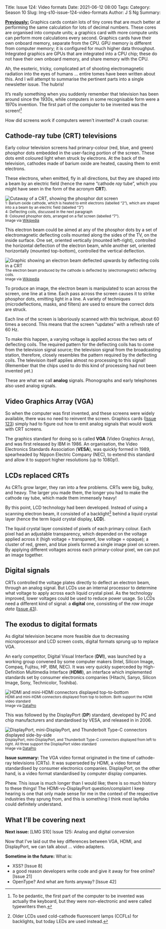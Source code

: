 Title: Issue 124: Video formats
Date: 2021-06-12 08:00
Tags: 
Category: Season 10
Slug: lmg-s10-issue-124-video-formats
Author: J S Ng
Summary: 

[**Previously:**](https://buttondown.email/laymansguide/archive/) Graphics cards contain lots of tiny cores that are much better at performing the same calculation for lots of decimal numbers. These cores are organised into compute units; a graphics card with more compute units can perform more calculations every second. Graphics cards have their own onboard memory, separate from the CPU. GPU memory is different from computer memory; it is configured for much higher data throughput. Integrated graphics are GPUs that are integrated into a CPU chip; these do not have their own onboard memory, and share memory with the CPU.

Ah, the esoteric, tricky, complicated art of shooting electromagnetic radiation into the eyes of humans … entire tomes have been written about this. And I will attempt to summarise the pertinent parts into a single newsletter issue. The hubris!

It’s really something when you suddenly remember that television has been around since the 1930s, while computers in some recognisable form were a 1970s invention. The first part of the computer to be invented was the screen![^1]

[^1]: To be pedantic, the first part of the computer to be invented was actually the keyboard, but they were non-electronic and were called typewriters then.

How did screens work if computers weren't invented? A crash course:

## Cathode-ray tube (CRT) televisions

Early colour television screens had primary-colour (red, blue, and green) phosphor dots embedded in the user-facing portion of the screen. These dots emit coloured light when struck by electrons. At the back of the television, cathodes made of barium oxide are heated, causing them to emit electrons.

These electrons, when emitted, fly in all directions, but they are shaped into a beam by an electric field (hence the name “cathode *ray* tube”, which you might have seen in the form of the acronym **CRT**).

![Cutaway of a CRT, showing the phosphor dot screen]({attach}issue124_01.png)<br />
<small>1: Barium oxide cathode, which is heated to emit electrons (labelled “2”), which are shaped into a a beam by an electric field (labelled “3”)<br />
4: Deflecting coils, discussed in the next paragraph<br />
8: Coloured phosphor dots, arranged on a flat screen (labelled “7”).<br />
Image via [Wikipedia](https://en.wikipedia.org/wiki/Cathode-ray_tube)</small>

This electron beam could be aimed at any of the phosphor dots by a set of electromagnetic deflecting coils mounted along the sides of the TV, on the inside surface. One set, oriented vertically (mounted left-right), controlled the horizontal deflection of the electron beam, while another set, oriented horizontally (mounted top-bottom), controlled the vertical deflection.

![Graphic showing an electron beam deflected upwards by deflecting coils in a CRT]({attach}issue124_02.png)<br />
<small>The electron beam produced by the cathode is deflected by (electromagnetic) deflecting coils.<br />
Image via [Wikipedia](https://en.wikipedia.org/wiki/Cathode-ray_tube)</small>

To produce an image, the electron beam is manipulated to scan across the screen, one line at a time. Each pass across the screen causes it to strike phosphor dots, emitting light in a line. A variety of techniques (microdeflections, masks, and filters) are used to ensure the correct dots are struck.

Each line of the screen is laboriously scanned with this technique, about 60 times a second. This means that the screen “updates” with a refresh rate of 60 Hz.

To make this happen, a varying voltage is applied across the two sets of deflecting coils. The required pattern for the deflecting coils has to come from the television signal source; the television signal from the broadcasting station, therefore, closely resembles the pattern required by the deflecting coils. The television itself applies almost no processing to this signal! (Remember that the chips used to do this kind of processing had not been invented yet.)

These are what we call **analog** signals. Phonographs and early telephones also used analog signals.

## Video Graphics Array (VGA)

So when the computer was first invented, and these screens were widely available, there was no need to reinvent the screen. Graphics cards ([Issue 123]({filename}/season10/issue123/issue123.md)) simply had to figure out how to emit analog signals that would work with CRT screens.

The graphics standard for doing so is called **VGA** (Video Graphics Array), and was first released by IBM in 1986. An organisation, the Video Electronics Standards Association (**VESA**), was quickly formed in 1989, spearheaded by Nippon Electric Company (NEC), to extend this standard and allow it to support higher resolutions (up to 1080p!).

## LCDs replaced CRTs

As CRTs grow larger, they ran into a few problems. CRTs were big, bulky, and heavy. The larger you made them, the longer you had to make the cathode ray tube, which made them immensely heavy!

By this point, LCD technology had been developed. Instead of using a scanning electron beam, it consisted of a backlight[^2] behind a liquid crystal layer (hence the term liquid crystal display, **LCD**).

[^2]: Older LCDs used cold-cathode fluorescent lamps (CCFLs) for backlights, but today LEDs are used instead.

The liquid crystal layer consisted of pixels of each primary colour. Each pixel had an adjustable transparency, which depended on the voltage applied across it (high voltage = transparent, low voltage = opaque); a cluster of red, green, and blue pixels formed a single image pixel on screen. By applying different voltages across each primary-colour pixel, we can put an image together.

## Digital signals

CRTs controlled the voltage plates directly to deflect an electron beam, through an analog signal. But LCDs use an internal processor to determine what voltage to apply across each liquid crystal pixel. As the technology improved, lower voltages could be used to reduce power usage. So LCDs need a different kind of signal: a **digital** one, consisting of the *raw image data* ([Issue 43]({filename}/season4/issue043/issue043.md)).

## The exodus to digital formats

As digital television became more feasible due to decreasing microprocessor and LCD screen costs, digital formats sprung up to replace VGA.

An early competitor, Digital Visual Interface (**DVI**), was launched by a working group convened by some computer makers (Intel, Silicon Image, Compaq, Fujitsu, HP, IBM, NEC). It was very quickly superceded by High-Definition Multimedia Interface (**HDMI**), an interface which implemented standards set by consumer electronics companies (Hitachi, Sanyo, Silicon Image, Sony, Technicolor, Toshiba).

![HDMI and mini-HDMI connectors displayed top-to-bottom]({attach}issue124_03.jpg)<br />
<small>HDMI and mini-HDMI connectors displayed from top to bottom. Both support the HDMI video standard<br />Image via [DataPro](https://www.datapro.net/techinfo/hdmi_info.html)</small>

This was followed by the DisplayPort (**DP**) standard, developed by PC and chip manufacturers and standardised by VESA, and released in in 2006.

![DisplayPort, mini-DisplayPort, and Thunderbolt Type-C connectors displayed side-by-side]({attach}issue124_04.jpg)<br />
<small>DisplayPort, mini-DisplayPort, and Thunderbolt Type-C connectors displayed from left to right. All three support the DisplayPort video standard<br />Image via [DataPro](https://www.datapro.net/techinfo/displayport_info.html)</small>

**Issue summary:** The VGA video format originated in the time of cathode-ray televisions (CRTs). It was superseded by HDMI, a video format standardised by consumer electronics companies. DisplayPort, on the other hand, is a video format standardised by computer display companies.

Phew. This issue is much longer than I would like; there is so much history to these things! The HDMI-vs-DisplayPort question/complaint I keep hearing is one that only made sense for me in the context of the respective industries they sprung from, and this is something I think most layfolks could definitely understand.

## What I’ll be covering next

**Next issue:** [LMG S10] Issue 125: Analog and digital conversion

Now that I’ve laid out the key differences between VGA, HDMI, and DisplayPort, we can talk about ... video adapters.

**Sometime in the future:** What is:

- XSS? [Issue 8]
- a good reason developers write code and give it away for free online? [Issue 21]
- OpenType? And what are fonts anyway? [Issue 42]
